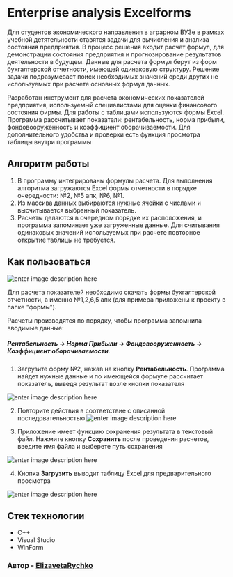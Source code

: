﻿# Enterprise analysis Excelforms

Для студентов экономического направления в аграрном ВУЗе в рамках учебной детятельности ставятся задачи для вычисления и анализа состояния предприятия. В процесс решения входит расчёт формул, для демонстрации состояния предприятия и прогнозирование результатов деятельности в будущем. Данные для расчета формул берут из форм бухгалтерской отчетности, имеющей одинаковую структуру. Решение задачи подразумевает поиск необходимых значений среди других не используемых при расчете основных формул данных.

Разработан инструмент для расчета экономических показателей предприятия, используемый специалистами для оценки финансового состояния фирмы. Для работы с таблицами используются формы Excel. Программа рассчитывает показатели: рентабельность, норма прибыли, фондовооруженность и коэффициент оборачиваемости. Для дополнительного удобства и проверки есть функция просмотра таблицы внутри программы

## Алгоритм работы

1. В программу интегрированы формулы расчета. Для выполнения алгоритма загружаются Excel формы отчетности в порядке очередности: №2, №5 апк, №6, №1.
1. Из массива данных выбираются нужные ячейки с числами и высчитывается выбранный показатель.
1. Расчеты делаются в очередном порядке их расположения, и программа запоминает уже загруженные данные. Для считывания одинаковых значений используемых при расчете повторное открытие таблицы не требуется.

## Как пользоваться

![enter image description here](https://sun9-46.userapi.com/impg/MRMWzlYkw11occHhb45SLH1ouWSOFt75UJ0Jtg/2cju2zW5MrM.jpg?size=1044x525&quality=95&sign=afcb6fb7f4c32356c4d06f2d071f6279&type=album)

Для расчета показателей необходимо скачать формы бухгалтерской отчетности, а именно №1,2,6,5 апк (для примера приложены к проекту в папке "формы").

Расчеты производятся по порядку, чтобы программа запомнила вводимые данные:

##### Рентабельность -> Норма Прибыли -> Фондовооруженность -> Коэффициент оборачиваемости.

1. Загрузите форму №2, нажав на кнопку **Рентабельность**. Программа найдет нужные данные и по имеющейся формуле рассчитает показатель, выведя результат возле кнопки показателя

![enter image description here](https://sun9-3.userapi.com/impg/8Hc2zkw4Xv4dupA-AtrGGYgg4VnFGuAGDn0s6A/Fxogypbb1lY.jpg?size=1046x520&quality=96&sign=4b7124a94f40b66cdaf47a8f5b6b32b1&type=album)


2. Повторите действия в соответствие с описанной последовательностью ![enter image description here](https://sun9-7.userapi.com/impg/j509Ctx7H8xrGXLoE--pTbOk3oHDgNkehMmyDg/OFXqcUE-o6k.jpg?size=1042x522&quality=96&sign=aae07187f059477c2a32cee321d7a4b8&type=album)


3. Приложение имеет функцию сохранения результата в текстовый файл. Нажмите кнопку **Сохранить** после проведения расчетов, введите имя файла и выберете путь сохранения

![enter image description here](https://sun9-51.userapi.com/impg/ocVhVGuAY\_VZxFyAiguBn-t-3Lb4JlrYBaiMaw/KX\_kmJHmzQI.jpg?size=1011x515&quality=96&sign=c2914020a4ed31d0613a33ca524354fa&type=album)

4. Кнопка **Загрузить** выводит таблицу Excel для предварительного просмотра

![enter image description here](https://sun9-69.userapi.com/impg/HHIUx-PkMkIHJa7h3V1j0OsTDet4T\_bSB8W8lw/1zlTTNCL25A.jpg?size=1046x521&quality=96&sign=c48161c6ff3c9f2493fa2c620726ba6c&type=album)

## Стек технологии

- С++
- Visual Studio
- WinForm

### Автор - [ElizavetaRychko](https://github.com/ElizavetaRychko)
